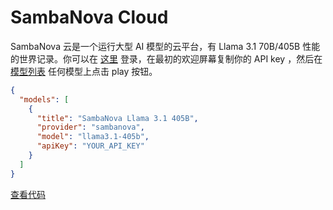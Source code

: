 # SambaNova Cloud

SambaNova 云是一个运行大型 AI 模型的云平台，有 Llama 3.1 70B/405B 性能的世界记录。你可以在 [这里](https://cloud.sambanova.ai/) 登录，在最初的欢迎屏幕复制你的 API key ，然后在 [模型列表](https://community.sambanova.ai/t/quick-start-guide/104) 任何模型上点击 play 按钮。

```json title="config.json"
{
  "models": [
    {
      "title": "SambaNova Llama 3.1 405B",
      "provider": "sambanova",
      "model": "llama3.1-405b",
      "apiKey": "YOUR_API_KEY"
    }
  ]
}
```

[查看代码](https://github.com/Mindbowser/co-pilot/blob/main/core/llm/llms/SambaNova.ts)
